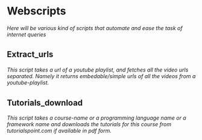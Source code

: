 # Webscripts

###### Here will be various kind of scripts that automate and ease the task of internet queries

## Extract_urls

###### This script takes a url of a youtube playlist, and fetches all the video urls separated. Namely it returns embedable/simple urls of all the videos from a youtube-playlist.

## Tutorials_download

###### This script takes a course-name or a programming language name or a framework name and downloads the tutorials for this course from tutorialspoint.com if available in pdf form.